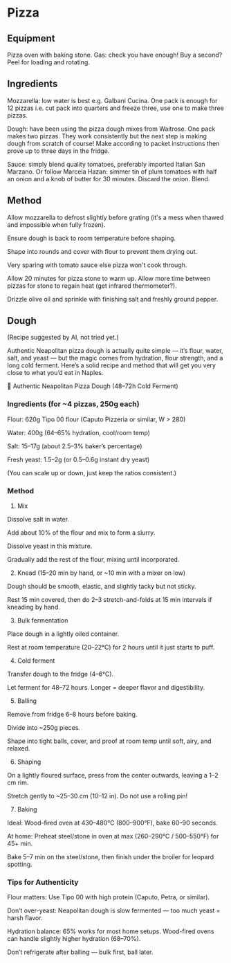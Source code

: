 # Pizza

## Equipment

Pizza oven with baking stone. 
Gas: check you have enough! Buy a second? 
Peel for loading and rotating.

## Ingredients

Mozzarella: low water is best e.g. Galbani Cucina. One pack is enough for 12 pizzas i.e. cut pack into quarters and freeze three, use one to make three pizzas. 

Dough: have been using the pizza dough mixes from Waitrose. One pack makes two pizzas. They work consistently but the next step is making dough from scratch of course! Make according to packet instructions then prove up to three days in the fridge.

Sauce: simply blend quality tomatoes, preferably imported Italian San Marzano. Or follow Marcela Hazan: simmer tin of plum tomatoes with half an onion and a knob of butter for 30 minutes. Discard the onion. Blend.

## Method

Allow mozzarella to defrost slightly before grating (it's a mess when thawed and impossible when fully frozen).

Ensure dough is back to room temperature before shaping. 

Shape into rounds and cover with flour to prevent them drying out.

Very sparing with tomato sauce else pizza won't cook through. 

Allow 20 minutes for pizza stone to warm up. Allow more time between pizzas for stone to regain heat (get infrared thermometer?).

Drizzle olive oil and sprinkle with finishing salt and freshly ground pepper.

## Dough

(Recipe suggested by AI, not tried yet.)

Authentic Neapolitan pizza dough is actually quite simple — it’s flour, water, salt, and yeast — but the magic comes from hydration, flour strength, and a long cold ferment. Here’s a solid recipe and method that will get you very close to what you’d eat in Naples.

🍕 Authentic Neapolitan Pizza Dough (48–72h Cold Ferment)

### Ingredients (for ~4 pizzas, 250g each)

Flour: 620g Tipo 00 flour (Caputo Pizzeria or similar, W > 280)

Water: 400g (64–65% hydration, cool/room temp)

Salt: 15–17g (about 2.5–3% baker’s percentage)

Fresh yeast: 1.5–2g (or 0.5–0.6g instant dry yeast)

(You can scale up or down, just keep the ratios consistent.)

### Method

1. Mix

Dissolve salt in water.

Add about 10% of the flour and mix to form a slurry.

Dissolve yeast in this mixture.

Gradually add the rest of the flour, mixing until incorporated.

2. Knead (15–20 min by hand, or ~10 min with a mixer on low)

Dough should be smooth, elastic, and slightly tacky but not sticky.

Rest 15 min covered, then do 2–3 stretch-and-folds at 15 min intervals if kneading by hand.

3. Bulk fermentation

Place dough in a lightly oiled container.

Rest at room temperature (20–22°C) for 2 hours until it just starts to puff.

4. Cold ferment

Transfer dough to the fridge (4–6°C).

Let ferment for 48–72 hours. Longer = deeper flavor and digestibility.

5. Balling

Remove from fridge 6–8 hours before baking.

Divide into ~250g pieces.

Shape into tight balls, cover, and proof at room temp until soft, airy, and relaxed.

6. Shaping

On a lightly floured surface, press from the center outwards, leaving a 1–2 cm rim.

Stretch gently to ~25–30 cm (10–12 in). Do not use a rolling pin!

7. Baking

Ideal: Wood-fired oven at 430–480°C (800–900°F), bake 60–90 seconds.

At home: Preheat steel/stone in oven at max (260–290°C / 500–550°F) for 45+ min.

Bake 5–7 min on the steel/stone, then finish under the broiler for leopard spotting.

### Tips for Authenticity

Flour matters: Use Tipo 00 with high protein (Caputo, Petra, or similar).

Don’t over-yeast: Neapolitan dough is slow fermented — too much yeast = harsh flavor.

Hydration balance: 65% works for most home setups. Wood-fired ovens can handle slightly higher hydration (68–70%).

Don’t refrigerate after balling — bulk first, ball later.